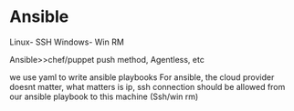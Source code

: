 # Ansible

Linux- SSH
Windows- Win RM

Ansible>>chef/puppet
push method, Agentless, etc

we use yaml to write ansible playbooks
For ansible, the cloud provider doesnt matter, what matters is ip, ssh connection should be allowed from our ansible playbook to this machine (Ssh/win rm)
